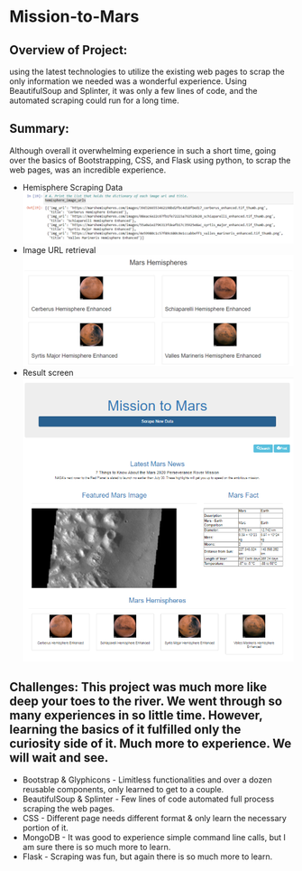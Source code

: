 # Mission-to-Mars

## Overview of Project:
using the latest technologies to utilize the existing web pages to scrap the only information we needed was a wonderful experience.
Using BeautifulSoup and Splinter, it was only a few lines of code, and the automated scraping could run for a long time.

## Summary:
Although overall it overwhelming experience in such a short time, going over the basics of Bootstrapping, CSS, and Flask using python, to scrap the web pages, was an incredible experience. 
- Hemisphere Scraping Data
![Hemisphere Scrap Results](Images/hemisphere_image_urls.PNG)
- Image URL retrieval
![Hemisphere Image scrap by its URL](Images/hemisphere_web_display.PNG)
- Result screen
![Final Page & Their titles](Images/final_page.PNG)


## Challenges:  This project was much more like deep your toes to the river. We went through so many experiences in so little time.  However, learning the basics of it fulfilled only the curiosity side of it.  Much more to experience.  We will wait and see.
- Bootstrap & Glyphicons - Limitless functionalities and over a dozen reusable components, only learned to get to a couple.
- BeautifulSoup & Splinter - Few lines of code automated full process scraping the web pages.
- CSS - Different page needs different format & only learn the necessary portion of it.
- MongoDB - It was good to experience simple command line calls, but I am sure there is so much more to learn.
- Flask - Scraping was fun, but again there is so much more to learn.
